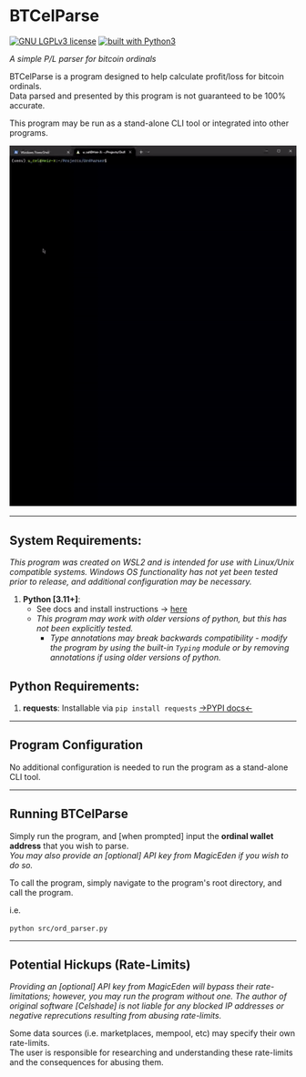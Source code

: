 # BTCelParse
[![GNU LGPLv3 license](https://img.shields.io/badge/license-LGPLv3-blue.svg)](https://github.com/Celshade/CelSwap/blob/master/LICENSE.LESSER)
[![built with Python3](https://img.shields.io/badge/built%20with-Python3-green.svg)](https://www.python.org/)

_A simple P/L parser for bitcoin ordinals_

BTCelParse is a program designed to help calculate profit/loss for bitcoin ordinals. \
Data parsed and presented by this program is not guaranteed to be 100% accurate.

This program may be run as a stand-alone CLI tool or integrated into other programs.

![](btcelparse_demo.gif)

***

## System Requirements:
_This program was created on WSL2 and is intended for use with Linux/Unix compatible systems._
_Windows OS functionality has not yet been tested prior to release, and additional configuration may be necessary._

1. **Python [3.11+]**:
    * See docs and install instructions -> [here](https://www.python.org/)
    * _This program may work with older versions of python, but this has not been explicitly tested._
        * _Type annotations may break backwards compatibility - modify the program by using the built-in `Typing` module or by removing annotations if using older versions of python._

## Python Requirements:
1. **requests**: Installable via `pip install requests` [->PYPI docs<-](https://pypi.org/project/requests/)

***

## Program Configuration
No additional configuration is needed to run the program as a stand-alone CLI tool.
***

## Running BTCelParse
Simply run the program, and [when prompted] input the **ordinal wallet address** that you wish to parse. \
_You may also provide an [optional] API key from MagicEden if you wish to do so._

To call the program, simply navigate to the program's root directory, and call the program.

i.e.

`python src/ord_parser.py`
***

## Potential Hickups (Rate-Limits)
_Providing an [optional] API key from MagicEden will bypass their rate-limitations; however, you may run the program without one._
_The author of original software [Celshade] is not liable for any blocked IP addresses or negative reprecutions resulting from abusing rate-limits._

Some data sources (i.e. marketplaces, mempool, etc) may specify their own rate-limits. \
The user is responsible for researching and understanding these rate-limits and the consequences for abusing them.
